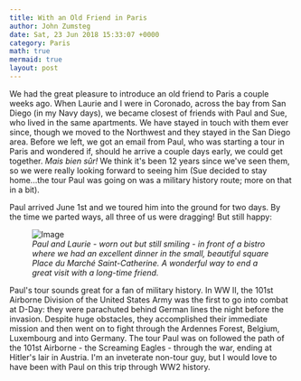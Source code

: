 ```yaml
---
title: With an Old Friend in Paris
author: John Zumsteg
date: Sat, 23 Jun 2018 15:33:07 +0000
category: Paris
math: true
mermaid: true
layout: post
---
```

We had the great pleasure to introduce an old friend to Paris a couple weeks ago. When Laurie and I were in Coronado, across the bay from San Diego (in my Navy days), we became closest of friends with Paul and Sue, who lived in the same apartments. We have stayed in touch with them ever since, though we moved to the Northwest and they stayed in the San Diego area. Before we left, we got an email from Paul, who was starting a tour in Paris and wondered if, should he arrive a couple days early, we could get together. *Mais bien sûr!*  We think it's been 12 years since we've seen them, so we were really looking forward to seeing him (Sue decided to stay home...the tour Paul was going on was a military history route; more on that in a bit).

Paul arrived June 1st and we toured him into the ground for two days. By the time we parted ways, all three of us were dragging! But still happy:

<figure class = "landscape">
	<img src="{{"/assets/images/2018/06/IMG_1881.jpg" | prepend: site.baseurl | prepend: site.url }}" alt="Image" />
	<figcaption><em>Paul and Laurie - worn out but still smiling - in front of a bistro where we had an excellent dinner in the small, beautiful square Place du Marché Saint-Catherine. A wonderful way to end a great visit with a long-time friend.</em></figcaption>
</figure>



Paul's tour sounds great for a fan of military history. In WW II, the 101st Airborne Division of the United States Army was the first to go into combat at D-Day: they were parachuted behind German lines the night before the invasion. Despite huge obstacles, they accomplished their immediate mission and then went on to fight through the Ardennes Forest, Belgium, Luxembourg and into Germany. The tour Paul was on followed the path of the 101st Airborne - the Screaming Eagles - through the war, ending at Hitler's lair in Austria. I'm an inveterate non-tour guy, but I would love to have been with Paul on this trip through WW2 history.
